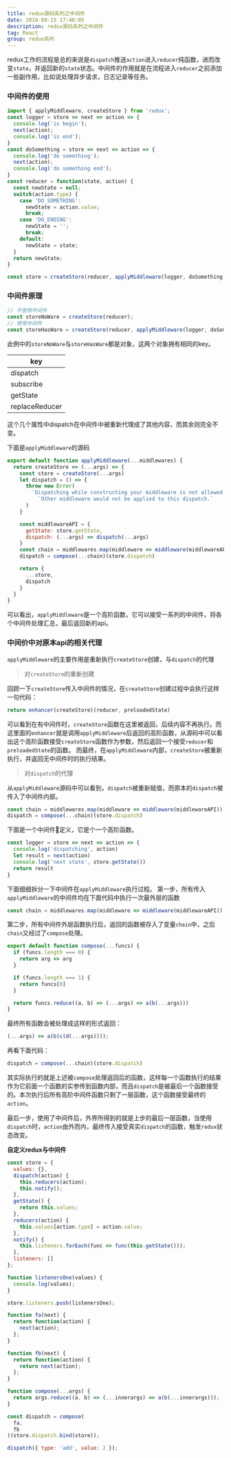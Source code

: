 ```yaml
---
title: redux源码系列之中间件
date: 2018-09-15 17:48:05
description: redux源码系列之中间件
tag: React
group: redux系列
---
```


redux工作的流程是总的来说是`dispatch`推送`action`进入`reducer`纯函数，进而改变`state`，并返回新的`state`状态。中间件的作用就是在流程进入`reducer`之前添加一些副作用，比如说处理异步请求，日志记录等任务。

<!--more-->

### 中间件的使用
```js
import { applyMiddleware, createStore } from 'redux';
const logger = store => next => action => {
  console.log('is begin');
  next(action);
  console.log('is end');
}
const doSomething = store => next => action => {
  console.log('do something');
  next(action);
  console.log('do something end');
}
const reducer = function(state, action) {
  const newState = null;
  switch(action.type) {
    case 'DO_SOMETHING':
      newState = action.value;
      break;
    case 'DO_ENDING':
      newState = '';
      break;
    default:
      newState = state;
  }
  return newState;
}

const store = createStore(reducer, applyMiddleware(logger, doSomething));
```

### 中间件原理
```js
// 不使用中间件
const storeNoWare = createStore(reducer);
// 使用中间件
const storeHasWare = createStore(reducer, applyMiddleware(logger, doSomething));
```
此例中的`storeNoWare`与`storeHasWare`都是对象，这两个对象拥有相同的key。

|key|
| ---- |
|dispatch|
|subscribe|
|getState|
|replaceReducer|

这个几个属性中dispatch在中间件中被重新代理成了其他内容，而其余则完全不变。

下面是`applyMiddleware`的源码

```js
export default function applyMiddleware(...middlewares) {
  return createStore => (...args) => {
    const store = createStore(...args)
    let dispatch = () => {
      throw new Error(
        `Dispatching while constructing your middleware is not allowed. ` +
          `Other middleware would not be applied to this dispatch.`
      )
    }

    const middlewareAPI = {
      getState: store.getState,
      dispatch: (...args) => dispatch(...args)
    }
    const chain = middlewares.map(middleware => middleware(middlewareAPI))
    dispatch = compose(...chain)(store.dispatch)

    return {
      ...store,
      dispatch
    }
  }
}
```
可以看出，`applyMiddleware`是一个高阶函数，它可以接受一系列的中间件，将各个中间件处理汇总，最后返回新的api。


### 中间价中对原本api的相关代理

`applyMiddleware`的主要作用是重新执行`createStore`创建，与`dispatch`的代理

> 对`createStore`的重新创建

回顾一下`createStore`传入中间件的情况，在`createStore`创建过程中会执行这样一句代码：
```js
return enhancer(createStore)(reducer, preloadedState)
```
可以看到在有中间件时，`createStore`函数在这里被返回，后续内容不再执行。而这里面的`enhancer`就是调用`applyMiddleware`后返回的高阶函数，从源码中可以看出这个高阶函数接受`createStore`函数作为参数，然后返回一个接受`reducer`和`preloadedState`的函数。
而最终，在`applyMiddleware`内部，`createStore`被重新执行，并返回无中间件时的执行结果。

> 对`dispatch`的代理

从`applyMiddleware`源码中可以看到，`dispatch`被重新赋值，而原本的`dispatch`被传入了中间件内部。
```js
const chain = middlewares.map(middleware => middleware(middlewareAPI))
dispatch = compose(...chain)(store.dispatch)
```

下面是一个中间件定义，它是个一个高阶函数。
```js
const logger = store => next => action => {
  console.log('dispatching', action)
  let result = next(action)
  console.log('next state', store.getState())
  return result
}
```
下面细细拆分一下中间件在`applyMiddleware`执行过程。
第一步，所有传入`applyMiddleware`的中间件均在下面代码中执行一次最外层的函数
```js
const chain = middlewares.map(middleware => middleware(middlewareAPI))
```
第二步，所有中间件外层函数执行后，返回的函数被存入了变量`chain`中，之后`chain`又经过了`compose`处理。
```js
export default function compose(...funcs) {
  if (funcs.length === 0) {
    return arg => arg
  }

  if (funcs.length === 1) {
    return funcs[0]
  }

  return funcs.reduce((a, b) => (...args) => a(b(...args)))
}
```

最终所有函数会被处理成这样的形式返回：
```js
(...args) => a(b(c(d(...args))));
```

再看下面代码：
```js
dispatch = compose(...chain)(store.dispatch)
```
其实际执行的就是上述被`compose`处理返回后的函数，这样每一个函数执行的结果作为它前面一个函数的实参传到函数内部，而且`dispatch`是被最后一个函数接受的。本次执行后所有高阶中间件函数只剩了一层函数，这个函数接受最终的`action`。

最后一步，使用了中间件后，外界所得到的就是上步的最后一层函数，当使用`dispatch`时，`action`由外而内，最终传入接受真实`dispatch`的函数，触发`redux`状态改变。


**自定义redux与中间件**
```js
const store = {
  values: {},
  dispatch(action) {
    this.reducers(action);
    this.notify();
  },
  getState() {
    return this.values;
  },
  reducers(action) {
    this.values[action.type] = action.value;
  },
  notify() {
    this.listeners.forEach(func => func(this.getState()));
  },
  listeners: []
};

function listenersOne(values) {
  console.log(values);
}

store.listeners.push(listenersOne);

function fa(next) {
  return function(action) {
    next(action);
  };
}

function fb(next) {
  return function(action) {
    return next(action);
  };
}

function compose(...args) {
  return args.reduce((a, b) => (...innerargs) => a(b(...innerargs)));
}

const dispatch = compose(
  fa,
  fb
)(store.dispatch.bind(store));

dispatch({ type: 'add', value: 2 });
```